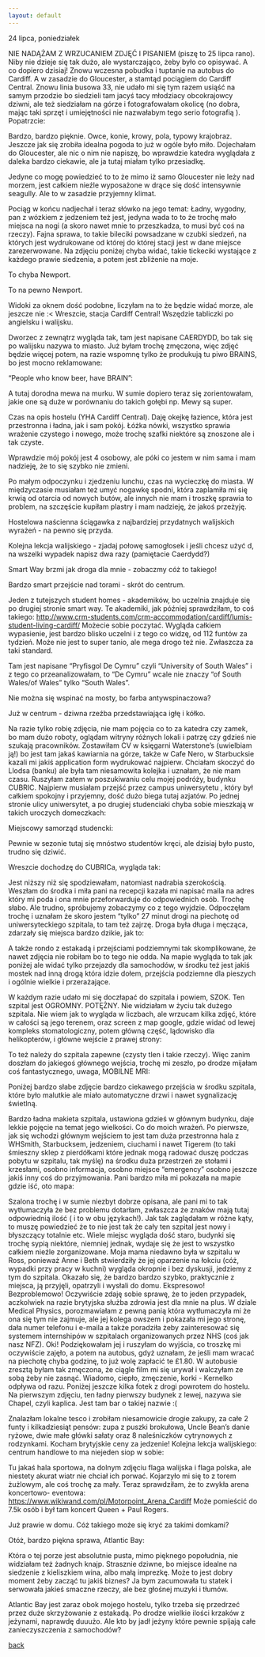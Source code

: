```yaml
---
layout: default
---
```


24 lipca, poniedziałek 

NIE NADĄŻAM Z WRZUCANIEM ZDJĘĆ I PISANIEM (piszę to 25 lipca rano). Niby nie dzieje się tak dużo, ale wystarczająco, żeby było co opisywać. A co dopiero dzisiaj! 
Znowu wczesna pobudka i tuptanie na autobus do Cardiff. A w zasadzie do Gloucester, a stamtąd pociągiem do Cardiff Central. 
Znowu linia busowa 33, nie udało mi się tym razem usiąść na samym przodzie bo siedzieli tam jacyś tacy młodziacy obcokrajowcy dziwni, ale też siedziałam na górze i fotografowałam okolicę (no dobra, mając taki sprzęt i umiejętności nie nazwałabym tego serio fotografią ). Popatrzcie:



Bardzo, bardzo pięknie. Owce, konie, krowy, pola, typowy krajobraz. Jeszcze jak się zrobiła idealna pogoda to już w ogóle było miło.
Dojechałam do Gloucester, ale nic o nim nie napiszę, bo wprawdzie katedra wyglądała z daleka bardzo ciekawie, ale ja tutaj miałam tylko przesiadkę. 

Jedyne co mogę powiedzieć to to że mimo iż samo Gloucester nie leży nad morzem, jest całkiem nieźle wyposażone w drące się dość intensywnie seagully. Ale to w zasadzie przyjemny klimat. 

Pociąg w końcu nadjechał i teraz słówko na jego temat: Ładny, wygodny, pan z wózkiem z jedzeniem też jest, jedyna wada to to że trochę mało miejsca na nogi (a skoro nawet mnie to przeszkadza, to musi być coś na rzeczy). Fajna sprawa, to takie bileciki powsadzane w czubki siedzeń, na których jest wydrukowane od której do której stacji jest w dane miejsce zarezerwowane. Na zdjęciu poniżej chyba widać, takie tickeciki wystające z każdego prawie siedzenia, a potem jest zbliżenie na moje. 




 
To chyba Newport.


To na pewno Newport.

Widoki za oknem dość podobne, liczyłam na to że będzie widać morze, ale jeszcze nie :<
Wreszcie, stacja Cardiff Central! Wszędzie tabliczki po angielsku i walijsku. 

Dworzec z zewnątrz wygląda tak, tam jest napisane CAERDYDD, bo tak się po walijsku nazywa to miasto. Już byłam trochę zmęczona, więc zdjęć będzie więcej potem, na razie wspomnę tylko że produkują tu piwo BRAINS, bo jest mocno reklamowane:

“People who know beer, have BRAIN”:

A tutaj dorodna mewa na murku. W sumie dopiero teraz się zorientowałam, jakie one są duże w porównaniu do takich gołębi np. Mewy są super.

Czas na opis hostelu (YHA Cardiff Central). Daję okejkę łazience, która jest przestronna i ładna, jak i sam pokój. Łóżka nówki, wszystko sprawia wrażenie czystego i nowego, może trochę szafki niektóre są znoszone ale i tak czyste. 

Wprawdzie mój pokój jest 4 osobowy, ale póki co jestem w nim sama i mam nadzieję, że to się szybko nie zmieni. 


Po małym odpoczynku i zjedzeniu lunchu, czas na wycieczkę do miasta. W międzyczasie musiałam też umyć nogawkę spodni, która zaplamiła mi się krwią od otarcia od nowych butów, ale innych nie mam i troszkę sprawia to problem, na szczęście kupiłam plastry i mam nadzieję, że jakoś przeżyję. 

Hostelowa naścienna ściągawka z najbardziej przydatnych walijskich wyrażeń - na pewno się przyda.

Kolejna lekcja walijskiego - zjadaj połowę samogłosek i jeśli chcesz użyć d, na wszelki wypadek napisz dwa razy (pamiętacie Caerdydd?)


Smart Way brzmi jak droga dla mnie - zobaczmy cóż to takiego!


Bardzo smart przejście nad torami - skrót do centrum.

Jeden z tutejszych student homes - akademików, bo uczelnia znajduje się po drugiej stronie smart way. Te akademiki, jak później sprawdziłam, to coś takiego: 
http://www.crm-students.com/crm-accommodation/cardiff/lumis-student-living-cardiff/
Możecie sobie poczytać. Wygląda całkiem wypasienie, jest bardzo blisko uczelni i z tego co widzę, od 112 funtów za tydzień. Może nie jest to super tanio, ale mega drogo też nie. Zwłaszcza za taki standard.


Tam jest napisane “Pryfisgol De Cymru” czyli “University of South Wales” i z tego co przeanalizowałam, to “De Cymru” wcale nie znaczy “of South Wales/of Wales” tylko “South Wales”. 

Nie można się wspinać na mosty, bo farba antywspinaczowa? 



Już w centrum - dziwna rzeźba przedstawiająca igłę i kółko.



Na razie tylko robię zdjęcia, nie mam pojęcia co to za katedra czy zamek, bo mam dużo roboty, oglądam witryny różnych lokali i patrzę czy gdzieś nie szukają pracowników. Zostawiłam CV w księgarni Waterstone’s (uwielbiam ją!) bo jest tam jakaś kawiarnia na górze, także w Cafe Nero, w Starbucksie kazali mi jakiś application form wydrukować najpierw. Chciałam skoczyć do Llodsa (banku) ale była tam niesamowita kolejka i uznałam, że nie mam czasu. 
Ruszyłam zatem w poszukiwaniu celu mojej podróży, budynku CUBRIC. Najpierw musiałam przejść przez campus uniwersytetu , który był całkiem spokojny i przyjemny, dość dużo biega tutaj azjatów. Po jednej stronie ulicy uniwersytet, a po drugiej studenciaki chyba sobie mieszkają w takich uroczych domeczkach:


Miejscowy samorząd studencki:


Pewnie w sezonie tutaj się mnóstwo studentów kręci, ale dzisiaj było pusto, trudno się dziwić.

Wreszcie dochodzę do CUBRICa, wygląda tak:


Jest niższy niż się spodziewałam, natomiast nadrabia szerokością. Weszłam do środka i miła pani na recepcji kazała mi napisać maila na adres który mi poda i ona mnie przeforwarduje do odpowiednich osób. Trochę słabo. Ale trudno, spróbujemy zobaczymy co z tego wyjdzie.
Odpoczęłam trochę i uznałam że skoro jestem “tylko” 27 minut drogi na piechotę od uniwersyteckiego szpitala, to tam też zajrzę.
Droga była długa i męcząca, zdarzały się miejsca bardzo dzikie, jak to:

A także rondo z estakadą i przejściami podziemnymi tak skomplikowane, że nawet zdjęcia nie robiłam bo to tego nie odda. Na mapie wygląda to tak jak poniżej ale widać tylko przejazdy dla samochodów, w środku też jest jakiś mostek nad inną drogą która idzie dołem, przejścia podziemne dla pieszych i ogólnie wielkie i przerażające.


W każdym razie udało mi się doczłapać do szpitala i powiem, SZOK. Ten szpital jest OGROMNY. POTĘŻNY. Nie widziałam w życiu tak dużego szpitala. Nie wiem jak to wygląda w liczbach, ale wrzucam kilka zdjęć, które w całości są jego terenem, oraz screen z map google, gdzie widać od lewej kompleks stomatologiczny, potem główną część, lądowisko dla helikopterów, i główne wejście z prawej strony:



To też należy do szpitala zapewne (czysty tlen i takie rzeczy).
Więc zanim doszłam do jakiegoś głównego wejścia, trochę mi zeszło, po drodze mijałam coś fantastycznego, uwaga, MOBILNE MRI:



Poniżej bardzo słabe zdjęcie bardzo ciekawego przejścia w środku szpitala, które było malutkie ale miało automatyczne drzwi i nawet sygnalizację świetlną.

Bardzo ładna makieta szpitala, ustawiona gdzieś w głównym budynku, daje lekkie pojęcie na temat jego wielkości.
Co do moich wrażeń. Po pierwsze, jak się wchodzi głównym wejściem to jest tam duża przestronna hala z WHSmith, Starbucksem, jedzeniem, ciuchami i nawet Tigerem (to taki śmieszny sklep z pierdółkami które jednak mogą radować duszę podczas pobytu w szpitalu, tak myślę) na środku duża przestrzeń ze stołami i krzesłami, osobno informacja, osobno miejsce “emergency” osobno jeszcze jakiś inny coś do przyjmowania. Pani bardzo miła mi pokazała na mapie gdzie iść, oto mapa:

Szalona trochę i w sumie niezbyt dobrze opisana, ale pani mi to tak wytłumaczyła że bez problemu dotarłam, zwłaszcza że znaków mają tutaj odpowiednią ilość ( i to w obu językach!). Jak tak zaglądałam w różne kąty, to muszę powiedzieć że to nie jest tak że cały ten szpital jest nowy i błyszczący totalnie etc. Wiele miejsc wygląda dość staro, budynki się trochę sypią niektóre, niemniej jednak, wydaje się że jest to wszystko całkiem nieźle zorganizowane. Moja mama niedawno była w szpitalu w Ross, ponieważ Anne i Beth stwierdziły że jej oparzenie na łokciu (cóż, wypadki przy pracy w kuchni) wygląda okropnie i bez dyskusji, jedziemy z tym do szpitala. Okazało się, że bardzo bardzo szybko, praktycznie z miejsca, ją przyjęli, opatrzyli i wysłali do domu. Ekspresowo! Bezproblemowo! Oczywiście zdaję sobie sprawę, że to jeden przypadek, aczkolwiek na razie brytyjska służba zdrowia jest dla mnie na plus.
W dziale Medical Physics, porozmawiałam z pewną panią która wytłumaczyła mi że ona się tym nie zajmuje, ale jej kolega owszem i pokazała mi jego stronę, dała numer telefonu i e-maila a także poradziła żeby zainteresować się systemem internshipów w szpitalach organizowanych przez NHS (coś jak nasz NFZ). Oki! Podziękowałam jej i ruszyłam do wyjścia, co troszkę mi oczywiście zajęło, a potem na autobus, gdyż uznałam, że jeśli mam wracać na piechotę chyba godzinę, to już wolę zapłacić te £1.80. W autobusie zresztą byłam tak zmęczona, że ciągle film mi się urywał i walczyłam ze sobą żeby nie zasnąć. Wiadomo, ciepło, zmęczenie, korki - Kernelko odpływa od razu. 
Poniżej jeszcze kilka fotek z drogi powrotem do hostelu. Na pierwszym zdjęciu, ten ładny pierwszy budynek z lewej, nazywa sie Chapel, czyli kaplica. Jest tam bar o takiej nazwie :(

Znalazłam lokalne tesco i zrobiłam niesamowicie drogie zakupy, za całe 2 funty i kilkadziesiąt pensów: zupa z puszki brokułowa, Uncle Bean’s danie ryżowe, dwie małe główki sałaty oraz 8 naleśniczków cytrynowych z rodzynkami. Kocham brytyjskie ceny za jedzenie! 
Kolejna lekcja walijskiego: centrum handlowe to ma niejeden siop w sobie:


Tu jakaś hala sportowa, na dolnym zdjęciu flaga walijska i flaga polska, ale niestety akurat wiatr nie chciał ich porwać. Kojarzyło mi się to z torem żużlowym, ale coś trochę za mały. Teraz sprawdziłam, że to zwykła arena koncertowo- eventowa: https://www.wikiwand.com/pl/Motorpoint_Arena_Cardiff 
Może pomieścić do 7.5k osób i był tam koncert Queen + Paul Rogers.

Już prawie w domu. Cóż takiego może się kryć za takimi domkami?



Otóż, bardzo piękna sprawa, Atlantic Bay:




Która o tej porze jest absolutnie pusta, mimo pięknego popołudnia, nie widziałam też żadnych knajp. Strasznie dziwne, bo miejsce idealne na siedzenie z kieliszkiem wina, albo małą imprezkę. Może to jest dobry moment żeby zacząć tu jakiś biznes? Ja bym zacumowała tu statek i serwowała jakieś smaczne rzeczy, ale bez głośnej muzyki i tłumów.

Atlantic Bay jest zaraz obok mojego hostelu, tylko trzeba się przedrzeć przez duże skrzyżowanie z estakadą. Po drodze wielkie ilości krzaków z jeżynami, naprawdę duuużo. Ale kto by jadł jeżyny które pewnie spijają całe zanieczyszczenia z samochodów?



[back](./)
